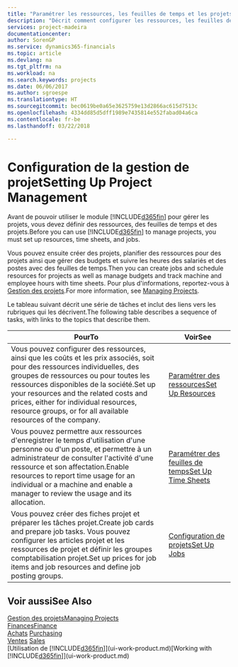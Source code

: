 ```yaml
---
title: "Paramétrer les ressources, les feuilles de temps et les projets| Microsoft Docs"
description: "Décrit comment configurer les ressources, les feuilles de temps et les projets pour la gestion des projets."
services: project-madeira
documentationcenter: 
author: SorenGP
ms.service: dynamics365-financials
ms.topic: article
ms.devlang: na
ms.tgt_pltfrm: na
ms.workload: na
ms.search.keywords: projects
ms.date: 06/06/2017
ms.author: sgroespe
ms.translationtype: HT
ms.sourcegitcommit: bec0619be0a65e3625759e13d2866ac615d7513c
ms.openlocfilehash: 4334dd85d5dff1989e7435814e552fabad04a6ca
ms.contentlocale: fr-be
ms.lasthandoff: 03/22/2018

---
```

# <a name="setting-up-project-management"></a><span data-ttu-id="b2f69-103">Configuration de la gestion de projet</span><span class="sxs-lookup"><span data-stu-id="b2f69-103">Setting Up Project Management</span></span>
<span data-ttu-id="b2f69-104">Avant de pouvoir utiliser le module [!INCLUDE[d365fin](includes/d365fin_md.md)] pour gérer les projets, vous devez définir des ressources, des feuilles de temps et des projets.</span><span class="sxs-lookup"><span data-stu-id="b2f69-104">Before you can use [!INCLUDE[d365fin](includes/d365fin_md.md)] to manage projects, you must set up resources, time sheets, and jobs.</span></span>

<span data-ttu-id="b2f69-105">Vous pouvez ensuite créer des projets, planifier des ressources pour des projets ainsi que gérer des budgets et suivre les heures des salariés et des postes avec des feuilles de temps.</span><span class="sxs-lookup"><span data-stu-id="b2f69-105">Then you can create jobs and schedule resources for projects as well as manage budgets and track machine and employee hours with time sheets.</span></span> <span data-ttu-id="b2f69-106">Pour plus d'informations, reportez-vous à [Gestion des projets](projects-manage-projects.md).</span><span class="sxs-lookup"><span data-stu-id="b2f69-106">For more information, see [Managing Projects](projects-manage-projects.md).</span></span>  

<span data-ttu-id="b2f69-107">Le tableau suivant décrit une série de tâches et inclut des liens vers les rubriques qui les décrivent.</span><span class="sxs-lookup"><span data-stu-id="b2f69-107">The following table describes a sequence of tasks, with links to the topics that describe them.</span></span>

| <span data-ttu-id="b2f69-108">Pour</span><span class="sxs-lookup"><span data-stu-id="b2f69-108">To</span></span> | <span data-ttu-id="b2f69-109">Voir</span><span class="sxs-lookup"><span data-stu-id="b2f69-109">See</span></span> |
| --- | --- |
| <span data-ttu-id="b2f69-110">Vous pouvez configurer des ressources, ainsi que les coûts et les prix associés, soit pour des ressources individuelles, des groupes de ressources ou pour toutes les ressources disponibles de la société.</span><span class="sxs-lookup"><span data-stu-id="b2f69-110">Set up your resources and the related costs and prices, either for individual resources, resource groups, or for all available resources of the company.</span></span> |[<span data-ttu-id="b2f69-111">Paramétrer des ressources</span><span class="sxs-lookup"><span data-stu-id="b2f69-111">Set Up Resources</span></span>](projects-how-setup-resources.md) |
| <span data-ttu-id="b2f69-112">Vous pouvez permettre aux ressources d'enregistrer le temps d'utilisation d'une personne ou d'un poste, et permettre à un administrateur de consulter l'activité d'une ressource et son affectation.</span><span class="sxs-lookup"><span data-stu-id="b2f69-112">Enable resources to report time usage for an individual or a machine and enable a manager to review the usage and its allocation.</span></span> |[<span data-ttu-id="b2f69-113">Paramétrer des feuilles de temps</span><span class="sxs-lookup"><span data-stu-id="b2f69-113">Set Up Time Sheets</span></span>](projects-how-setup-time-sheets.md) |
| <span data-ttu-id="b2f69-114">Vous pouvez créer des fiches projet et préparer les tâches projet.</span><span class="sxs-lookup"><span data-stu-id="b2f69-114">Create job cards and prepare job tasks.</span></span> <span data-ttu-id="b2f69-115">Vous pouvez configurer les articles projet et les ressources de projet et définir les groupes comptabilisation projet.</span><span class="sxs-lookup"><span data-stu-id="b2f69-115">Set up prices for job items and job resources and define job posting groups.</span></span> |[<span data-ttu-id="b2f69-116">Configuration de projets</span><span class="sxs-lookup"><span data-stu-id="b2f69-116">Set Up Jobs</span></span>](projects-how-setup-jobs.md) |

## <a name="see-also"></a><span data-ttu-id="b2f69-117">Voir aussi</span><span class="sxs-lookup"><span data-stu-id="b2f69-117">See Also</span></span>
[<span data-ttu-id="b2f69-118">Gestion des projets</span><span class="sxs-lookup"><span data-stu-id="b2f69-118">Managing Projects</span></span>](projects-manage-projects.md)  
[<span data-ttu-id="b2f69-119">Finances</span><span class="sxs-lookup"><span data-stu-id="b2f69-119">Finance</span></span>](finance.md)  
<span data-ttu-id="b2f69-120">[Achats](purchasing-manage-purchasing.md)       </span><span class="sxs-lookup"><span data-stu-id="b2f69-120">[Purchasing](purchasing-manage-purchasing.md)       </span></span>  
<span data-ttu-id="b2f69-121">[Ventes](sales-manage-sales.md)   </span><span class="sxs-lookup"><span data-stu-id="b2f69-121">[Sales](sales-manage-sales.md)   </span></span>  
<span data-ttu-id="b2f69-122">[Utilisation de [!INCLUDE[d365fin](includes/d365fin_md.md)]](ui-work-product.md)</span><span class="sxs-lookup"><span data-stu-id="b2f69-122">[Working with [!INCLUDE[d365fin](includes/d365fin_md.md)]](ui-work-product.md)</span></span>  

